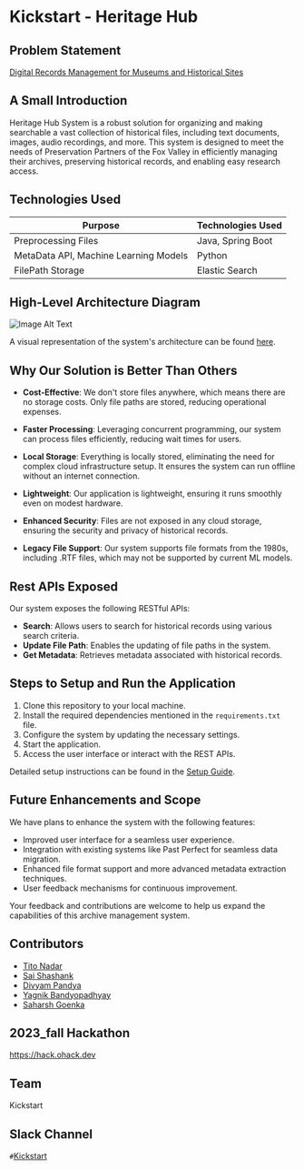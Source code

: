 # Kickstart - Heritage Hub

## Problem Statement
[Digital Records Management for Museums and Historical Sites](https://ohack.dev/project/nIzOXqfvqwa03WPjr08a)

## A Small Introduction

Heritage Hub System is a robust solution for organizing and making searchable a vast collection of historical files, including text documents, images, audio recordings, and more. This system is designed to meet the needs of Preservation Partners of the Fox Valley in efficiently managing their archives, preserving historical records, and enabling easy research access.

## Technologies Used

| Purpose  | Technologies Used | 
|----------|----------|
| Preprocessing Files | Java, Spring Boot | 
| MetaData API, Machine Learning Models | Python | 
| FilePath Storage | Elastic Search |


## High-Level Architecture Diagram

![Image Alt Text](path-to-your-image.png)

A visual representation of the system's architecture can be found [here](https://drive.google.com/file/d/1FyK9unHUHifij5pALbXlaxMip9Kfdan1/view?usp=sharing).

## Why Our Solution is Better Than Others

- **Cost-Effective**: We don't store files anywhere, which means there are no storage costs. Only file paths are stored, reducing operational expenses.

- **Faster Processing**: Leveraging concurrent programming, our system can process files efficiently, reducing wait times for users.

- **Local Storage**: Everything is locally stored, eliminating the need for complex cloud infrastructure setup. It ensures the system can run offline without an internet connection.

- **Lightweight**: Our application is lightweight, ensuring it runs smoothly even on modest hardware.

- **Enhanced Security**: Files are not exposed in any cloud storage, ensuring the security and privacy of historical records.

- **Legacy File Support**: Our system supports file formats from the 1980s, including .RTF files, which may not be supported by current ML models.

## Rest APIs Exposed

Our system exposes the following RESTful APIs:

- **Search**: Allows users to search for historical records using various search criteria.
- **Update File Path**: Enables the updating of file paths in the system.
- **Get Metadata**: Retrieves metadata associated with historical records.

## Steps to Setup and Run the Application

1. Clone this repository to your local machine.
2. Install the required dependencies mentioned in the `requirements.txt` file.
3. Configure the system by updating the necessary settings.
4. Start the application.
5. Access the user interface or interact with the REST APIs.

Detailed setup instructions can be found in the [Setup Guide](link-to-setup-guide).

## Future Enhancements and Scope

We have plans to enhance the system with the following features:

- Improved user interface for a seamless user experience.
- Integration with existing systems like Past Perfect for seamless data migration.
- Enhanced file format support and more advanced metadata extraction techniques.
- User feedback mechanisms for continuous improvement.

Your feedback and contributions are welcome to help us expand the capabilities of this archive management system.

## Contributors

- [Tito Nadar](link-to-your-github-profile)
- [Sai Shashank](link-to-contributor-1-github-profile)
- [Divyam Pandya](https://www.linkedin.com/in/dpandya4/)
- [Yagnik Bandyopadhyay](https://www.linkedin.com/in/dpandya4/)
- [Saharsh Goenka](https://www.linkedin.com/in/dpandya4/)

## 2023_fall Hackathon
https://hack.ohack.dev
## Team
Kickstart

## Slack Channel
`#`[Kickstart](https://opportunity-hack.slack.com/app_redirect?channel=Kickstart)
